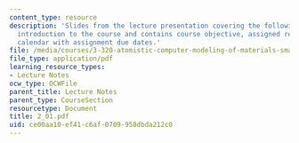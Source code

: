 ```yaml
---
content_type: resource
description: 'Slides from the lecture presentation covering the following topics:
  introduction to the course and contains course objective, assigned readings, and
  calendar with assignment due dates.'
file: /media/courses/3-320-atomistic-computer-modeling-of-materials-sma-5107-spring-2005/ce00aa10ef41c6af0709958dbda212c0_2_01.pdf
file_type: application/pdf
learning_resource_types:
- Lecture Notes
ocw_type: OCWFile
parent_title: Lecture Notes
parent_type: CourseSection
resourcetype: Document
title: 2_01.pdf
uid: ce00aa10-ef41-c6af-0709-958dbda212c0
---
```

